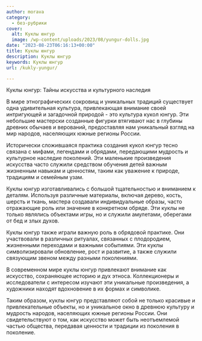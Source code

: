 ```yaml
---
author: morava
category:
  - без-рубрики
cover:
  alt: Куклы юнгур
  image: /wp-content/uploads/2023/08/yungur-dolls.jpg
date: "2023-08-23T06:16:13+00:00"
title: Куклы юнгур
description: Куклы юнгур
keywords: Куклы юнгур
url: /kukly-yungur/

---
```

Куклы юнгур: Тайны искусства и культурного наследия

В мире этнографических сокровищ и уникальных традиций существует одна удивительная культура, привлекающая внимание своей интригующей и загадочной природой \- это культура кукол юнгур. Эти небольшие мастерски созданные фигурки втягивают нас в глубины древних обычаев и верований, предоставляя нам уникальный взгляд на мир народов, населяющих южные регионы России.

Исторически сложившаяся практика создания кукол юнгур тесно связана с мифами, легендами и обрядами, передающими мудрость и культурное наследие поколений. Эти маленькие произведения искусства часто служили средством обучения детей важным жизненным навыкам и ценностям, таким как уважение к природе, традициям и семейным узам.

Куклы юнгур изготавливались с большой тщательностью и вниманием к деталям. Используя различные материалы, включая дерево, кость, шерсть и ткань, мастера создавали индивидуальные образы, часто отражающие роль или значение в конкретном обряде. Эти куклы не только являлись объектами игры, но и служили амулетами, оберегами от бед и злых духов.

Куклы юнгур также играли важную роль в обрядовой практике. Они участвовали в различных ритуалах, связанных с плодородием, жизненными переходами и важными событиями. Эти куклы символизировали обновление, рост и развитие, а также служили связующим звеном между разными поколениями.

В современном мире куклы юнгур привлекают внимание как искусство, сохраняющее историю и дух этноса. Коллекционеры и исследователи с интересом изучают эти уникальные произведения, а художники находят вдохновение в их формах и символике.

Таким образом, куклы юнгур представляют собой не только красивые и привлекательные объекты, но и уникальное окно в древнюю культуру и мудрость народов, населяющих южные регионы России. Они свидетельствуют о том, как искусство может быть неотъемлемой частью общества, передавая ценности и традиции из поколения в поколение.
